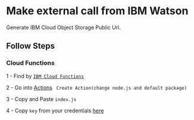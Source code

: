 # Make external call from IBM Watson

Generate IBM Cloud Object Storage Public Url.

## Follow Steps

### Cloud Functions

1 - Find by [`IBM Cloud Functions`](https://console.bluemix.net/openwhisk/)<br />

2 - Go into [Actions](https://console.bluemix.net/openwhisk/create/action) ` Create Action(change node.js and default package)` <br />

3 - Copy and Paste `index.js` <br />

4 - Copy `key` from your credentials [here](https://console.bluemix.net/openwhisk/learn/api-key) <br />
